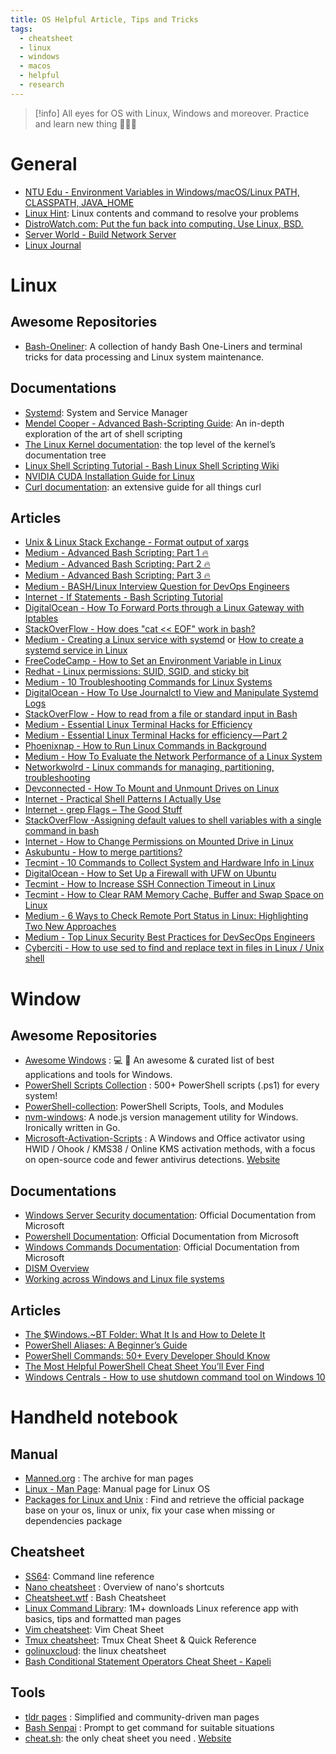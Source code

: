 ```yaml
---
title: OS Helpful Article, Tips and Tricks
tags:
  - cheatsheet
  - linux
  - windows
  - macos
  - helpful
  - research
---
```

>[!info]
>All eyes for OS with Linux, Windows and moreover. Practice and learn new thing 🤭🤭🤭

# General

- [NTU Edu - Environment Variables in Windows/macOS/Linux PATH, CLASSPATH, JAVA_HOME](https://www3.ntu.edu.sg/home/ehchua/programming/howto/Environment_Variables.html)
- [Linux Hint](https://linuxhint.com/): Linux contents and command to resolve your problems
- [DistroWatch.com: Put the fun back into computing. Use Linux, BSD.](https://distrowatch.com/)
- [Server World - Build Network Server](https://www.server-world.info/en/)
- [Linux Journal](https://www.linuxjournal.com/)
# Linux

## Awesome Repositories

- [Bash-Oneliner](https://onceupon.github.io/Bash-Oneliner/): A collection of handy Bash One-Liners and terminal tricks for data processing and Linux system maintenance.
## Documentations

- [Systemd](https://systemd.io/): System and Service Manager
- [Mendel Cooper - Advanced Bash-Scripting Guide](https://tldp.org/LDP/abs/html/index.html): An in-depth exploration of the art of shell scripting
- [The Linux Kernel documentation](https://docs.kernel.org/): the top level of the kernel’s documentation tree
- [Linux Shell Scripting Tutorial - Bash Linux Shell Scripting Wiki](https://bash.cyberciti.biz/guide/Main_Page)
- [NVIDIA CUDA Installation Guide for Linux](https://docs.nvidia.com/cuda/cuda-installation-guide-linux/#system-requirements)
- [Curl documentation](https://everything.curl.dev/): an extensive guide for all things curl
## Articles

- [Unix & Linux Stack Exchange - Format output of xargs](https://unix.stackexchange.com/questions/89130/format-output-of-xargs) 
- [Medium - Advanced Bash Scripting: Part 1 🔥](https://medium.com/@bin3xish477/advanced-bash-scripting-tricks-part-1-aabe92402003)
- [Medium - Advanced Bash Scripting: Part 2 🔥](https://medium.com/@bin3xish477/advanced-bash-scripting-part-2-7b9b488adf4f)
- [Medium - Advanced Bash Scripting: Part 3 🔥](https://medium.com/@bin3xish477/advanced-bash-scripting-part-3-4acbe32b1f15)
- [Medium - BASH/Linux Interview Question for DevOps Engineers](https://medium.com/@okpreetam/bash-linux-interview-question-for-devops-engineers-7e22928a1486)
- [Internet - If Statements - Bash Scripting Tutorial](https://ryanstutorials.net/bash-scripting-tutorial/bash-if-statements.php)
- [DigitalOcean - How To Forward Ports through a Linux Gateway with Iptables](https://www.digitalocean.com/community/tutorials/how-to-forward-ports-through-a-linux-gateway-with-iptables)
- [StackOverFlow - How does "cat << EOF" work in bash?](https://stackoverflow.com/questions/2500436/how-does-cat-eof-work-in-bash)
- [Medium - Creating a Linux service with systemd](https://medium.com/@benmorel/creating-a-linux-service-with-systemd-611b5c8b91d6) or [How to create a systemd service in Linux](https://linuxhandbook.com/create-systemd-services/)
- [FreeCodeCamp - How to Set an Environment Variable in Linux](https://www.freecodecamp.org/news/how-to-set-an-environment-variable-in-linux/)
- [Redhat - Linux permissions: SUID, SGID, and sticky bit](https://www.redhat.com/sysadmin/suid-sgid-sticky-bit)
- [Medium - 10 Troubleshooting Commands for Linux Systems](https://medium.com/@cstoppgmr/10-troubleshooting-commands-for-linux-systems-4fa8c3a1a466)
- [DigitalOcean - How To Use Journalctl to View and Manipulate Systemd Logs](https://www.digitalocean.com/community/tutorials/how-to-use-journalctl-to-view-and-manipulate-systemd-logs)
- [StackOverFlow - How to read from a file or standard input in Bash](https://stackoverflow.com/questions/6980090/how-to-read-from-a-file-or-standard-input-in-bash)
- [Medium - Essential Linux Terminal Hacks for Efficiency](https://medium.com/faun/essential-linux-terminal-hacks-for-efficiency-1ea5f5bac437)
- [Medium - Essential Linux Terminal Hacks for efficiency — Part 2](https://medium.com/@sagarkpanda/essential-linux-terminal-hacks-for-efficiency-part-2-84c1036d8258)
- [Phoenixnap - How to Run Linux Commands in Background](https://phoenixnap.com/kb/linux-run-command-background)
- [Medium - How To Evaluate the Network Performance of a Linux System](https://medium.com/devops-dev/how-to-evaluate-the-network-performance-of-a-linux-system-69db89cae0ed)
- [Networkwolrd - Linux commands for managing, partitioning, troubleshooting](https://www.networkworld.com/article/964235/linux-commands-for-managing-partitioning-troubleshooting.html)
- [Devconnected - How To Mount and Unmount Drives on Linux](https://devconnected.com/how-to-mount-and-unmount-drives-on-linux/)
- [Internet - Practical Shell Patterns I Actually Use](https://zwischenzugs.com/2022/01/04/practical-shell-patterns-i-actually-use/)
- [Internet - grep Flags – The Good Stuff](https://zwischenzugs.com/2022/02/02/grep-flags-the-good-stuff/)
- [StackOverFlow -Assigning default values to shell variables with a single command in bash](https://stackoverflow.com/questions/2013547/assigning-default-values-to-shell-variables-with-a-single-command-in-bash)
- [Internet - How to Change Permissions on Mounted Drive in Linux](https://linuxsimply.com/linux-change-permissions-on-mounted-drive/)
- [Askubuntu - How to merge partitions?](https://askubuntu.com/questions/66000/how-to-merge-partitions)
- [Tecmint - 10 Commands to Collect System and Hardware Info in Linux](https://www.tecmint.com/commands-to-collect-system-and-hardware-information-in-linux/)
- [DigitalOcean - How to Set Up a Firewall with UFW on Ubuntu](https://www.digitalocean.com/community/tutorials/how-to-set-up-a-firewall-with-ufw-on-ubuntu)
- [Tecmint - How to Increase SSH Connection Timeout in Linux](https://www.tecmint.com/increase-ssh-connection-timeout/)
- [Tecmint - How to Clear RAM Memory Cache, Buffer and Swap Space on Linux](https://www.tecmint.com/clear-ram-memory-cache-buffer-and-swap-space-on-linux/)
- [Medium - 6 Ways to Check Remote Port Status in Linux: Highlighting Two New Approaches](https://programming.earthonline.us/6-effective-methods-to-check-remote-port-status-in-linux-which-one-do-you-use-most-83ce6f903d75)
- [Medium - Top Linux Security Best Practices for DevSecOps Engineers](https://medium.com/devsecops-community/top-10-linux-security-best-practices-a-comprehensive-guide-to-protecting-your-system-908bd96dd2c9)
- [Cyberciti - How to use sed to find and replace text in files in Linux / Unix shell](https://www.cyberciti.biz/faq/how-to-use-sed-to-find-and-replace-text-in-files-in-linux-unix-shell/)
# Window

## Awesome Repositories

- [Awesome Windows](https://github.com/Awesome-Windows/Awesome) : 💻 🎉 An awesome & curated list of best applications and tools for Windows.
- [PowerShell Scripts Collection](https://github.com/fleschutz/PowerShell) : 500+ PowerShell scripts (.ps1) for every system!
- [PowerShell-collection](https://github.com/jhochwald/PowerShell-collection): PowerShell Scripts, Tools, and Modules
- [nvm-windows](https://github.com/coreybutler/nvm-windows): A node.js version management utility for Windows. Ironically written in Go.
- [Microsoft-Activation-Scripts](https://github.com/massgravel/Microsoft-Activation-Scripts) : A Windows and Office activator using HWID / Ohook / KMS38 / Online KMS activation methods, with a focus on open-source code and fewer antivirus detections. [Website](https://massgrave.dev/)

## Documentations

- [Windows Server Security documentation](https://learn.microsoft.com/en-us/windows-server/security/security-and-assurance): Official Documentation from Microsoft
- [Powershell Documentation](https://learn.microsoft.com/en-us/powershell/scripting/how-to-use-docs?view=powershell-7.4): Official Documentation from Microsoft
- [Windows Commands Documentation](https://learn.microsoft.com/en-us/windows-server/administration/windows-commands/windows-commands): Official Documentation from Microsoft
- [DISM Overview](https://learn.microsoft.com/en-us/windows-hardware/manufacture/desktop/what-is-dism?view=windows-11)
- [Working across Windows and Linux file systems](https://learn.microsoft.com/en-us/windows/wsl/filesystems)
## Articles

- [The $Windows.~BT Folder: What It Is and How to Delete It](https://www.lifewire.com/what-is-windows-bt-folder-how-to-delete-it-4775736)
- [PowerShell Aliases: A Beginner’s Guide](https://www.sharepointdiary.com/2021/08/powershell-alias-beginners-guide.html)
- [PowerShell Commands: 50+ Every Developer Should Know](https://stackify.com/powershell-commands-every-developer-should-know/)
- [The Most Helpful PowerShell Cheat Sheet You’ll Ever Find](https://www.stationx.net/powershell-cheat-sheet/)
- [Windows Centrals - How to use shutdown command tool on Windows 10](https://www.windowscentral.com/how-use-shutdown-command-tool-windows-10#section-how-to-restart-computer-with-shutdown-command)

# Handheld notebook

## Manual

- [Manned.org](https://manned.org/) : The archive for man pages
- [Linux - Man Page](https://linux.die.net/man/): Manual page for Linux OS
- [Packages for Linux and Unix](https://pkgs.org/) : Find and retrieve the official package base on your os, linux or unix, fix your case when missing or dependencies package

## Cheatsheet

- [SS64](https://ss64.com/): Command line reference
- [Nano cheatsheet](https://www.nano-editor.org/dist/latest/cheatsheet.html) : Overview of nano's shortcuts
- [Cheatsheet.wtf](https://www.cheatsheet.wtf/) : Bash Cheatsheet
- [Linux Command Library](https://linuxcommandlibrary.com/): 1M+ downloads Linux reference app with basics, tips and formatted man pages
- [Vim cheatsheet](https://devhints.io/vim): Vim Cheat Sheet
- [Tmux cheatsheet](https://tmuxcheatsheet.com/): Tmux Cheat Sheet & Quick Reference
- [golinuxcloud](https://www.golinuxcloud.com/linux-commands-cheat-sheet/): the linux cheatsheet
- [Bash Conditional Statement Operators Cheat Sheet - Kapeli](https://kapeli.com/cheat_sheets/Bash_Test_Operators.docset/Contents/Resources/Documents/index)
## Tools

- [tldr pages](https://tldr.inbrowser.app/) : Simplified and community-driven man pages
- [Bash Senpai](https://bashsenpai.com/resources/cheatsheets) : Prompt to get command for suitable situations
- [cheat.sh](https://github.com/chubin/cheat.sh): the only cheat sheet you need . [Website](https://cheat.sh)
